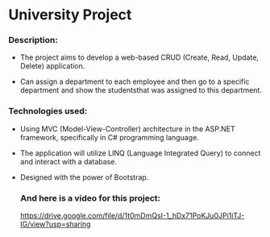 # University Project

### Description:

- The project aims to develop a web-based CRUD (Create, Read, Update, Delete) application.

- Can assign a department to each employee and then go to a specific department and show the studentsthat was assigned to this department.

### Technologies used: 

- Using MVC (Model-View-Controller) architecture in the ASP.NET framework, specifically in C# programming language.

- The application will utilize LINQ (Language Integrated Query) to connect and interact with a database.

- Designed with the power of Bootstrap.

  ### And here is a video for this project:

  https://drive.google.com/file/d/1t0mDmQsI-1_hDx71PoKJu0JPi1iTJ-lG/view?usp=sharing
